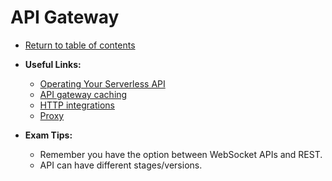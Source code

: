 # API Gateway

* [Return to table of contents](../../../README.md)

* **Useful Links:**
  * [Operating Your Serverless API](https://www.youtube.com/watch?v=tIfqpM3o55s)
  * [API gateway caching](https://docs.aws.amazon.com/apigateway/latest/developerguide/api-gateway-caching.html)
  * [HTTP integrations](https://docs.aws.amazon.com/apigateway/latest/developerguide/getting-started-http-integrations.html)
  * [Proxy](https://docs.aws.amazon.com/apigateway/latest/developerguide/getting-started-aws-proxy.html)

* **Exam Tips:**
  * Remember you have the option between WebSocket APIs and REST.
  * API can have different stages/versions.
